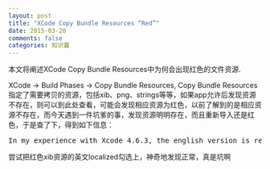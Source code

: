 ```yaml
---
layout: post
title: "XCode Copy Bundle Resources “Red”"
date: 2015-03-20
comments: false
categories: 知识囊
---
```

本文将阐述XCode Copy Bundle Resources中为何会出现红色的文件资源.

XCode -> Build Phases -> Copy Bundle Resources, Copy Bundle Resources指定了需要拷贝的资源，包括xib、png、strings等等，如果app允许后发现资源不存在，则可以到此处查看，可能会发现相应资源为红色，以前了解到的是相应资源不存在，而今天遇到一件坑爹的事，发现资源明明存在，而且重新导入还是红色，于是查了下，得到如下信息：
<pre>
In my experience with Xcode 4.6.3, the english version is required—localized resources showed red until the English localization was enabled in the resource's File inspector window.
</pre>

尝试把红色xib资源的英文localized勾选上，神奇地发现正常，真是坑啊
